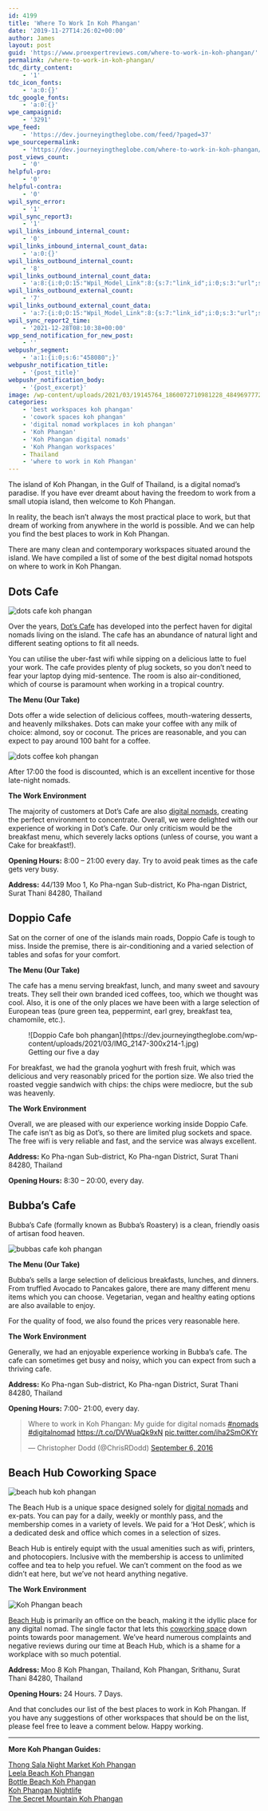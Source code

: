 ```yaml
---
id: 4199
title: 'Where To Work In Koh Phangan'
date: '2019-11-27T14:26:02+00:00'
author: James
layout: post
guid: 'https://www.proexpertreviews.com/where-to-work-in-koh-phangan/'
permalink: /where-to-work-in-koh-phangan/
tdc_dirty_content:
    - '1'
tdc_icon_fonts:
    - 'a:0:{}'
tdc_google_fonts:
    - 'a:0:{}'
wpe_campaignid:
    - '3291'
wpe_feed:
    - 'https://dev.journeyingtheglobe.com/feed/?paged=37'
wpe_sourcepermalink:
    - 'https://dev.journeyingtheglobe.com/where-to-work-in-koh-phangan/'
post_views_count:
    - '0'
helpful-pro:
    - '0'
helpful-contra:
    - '0'
wpil_sync_error:
    - '1'
wpil_sync_report3:
    - '1'
wpil_links_inbound_internal_count:
    - '0'
wpil_links_inbound_internal_count_data:
    - 'a:0:{}'
wpil_links_outbound_internal_count:
    - '8'
wpil_links_outbound_internal_count_data:
    - 'a:8:{i:0;O:15:"Wpil_Model_Link":8:{s:7:"link_id";i:0;s:3:"url";s:84:"https://www.journeyingtheglobe.com/category/digital-nomad-workplaces-in-koh-phangan/";s:4:"host";s:22:"journeyingtheglobe.com";s:8:"internal";b:1;s:4:"post";O:15:"Wpil_Model_Post":9:{s:2:"id";i:2253;s:5:"title";N;s:4:"type";s:4:"term";s:6:"status";N;s:7:"content";N;s:5:"links";N;s:4:"slug";N;s:6:"clicks";N;s:8:"position";N;}s:6:"anchor";s:14:"digital nomads";s:15:"added_by_plugin";b:0;s:8:"location";s:7:"content";}i:1;O:15:"Wpil_Model_Link":8:{s:7:"link_id";i:0;s:3:"url";s:71:"https://www.journeyingtheglobe.com/category/koh-phangan-digital-nomads/";s:4:"host";s:22:"journeyingtheglobe.com";s:8:"internal";b:1;s:4:"post";O:15:"Wpil_Model_Post":9:{s:2:"id";i:2254;s:5:"title";N;s:4:"type";s:4:"term";s:6:"status";N;s:7:"content";N;s:5:"links";N;s:4:"slug";N;s:6:"clicks";N;s:8:"position";N;}s:6:"anchor";s:14:"digital nomads";s:15:"added_by_plugin";b:0;s:8:"location";s:7:"content";}i:2;O:15:"Wpil_Model_Link":8:{s:7:"link_id";i:0;s:3:"url";s:70:"https://www.journeyingtheglobe.com/category/cowork-spaces-koh-phangan/";s:4:"host";s:22:"journeyingtheglobe.com";s:8:"internal";b:1;s:4:"post";O:15:"Wpil_Model_Post":9:{s:2:"id";i:2252;s:5:"title";N;s:4:"type";s:4:"term";s:6:"status";N;s:7:"content";N;s:5:"links";N;s:4:"slug";N;s:6:"clicks";N;s:8:"position";N;}s:6:"anchor";s:15:"coworking space";s:15:"added_by_plugin";b:0;s:8:"location";s:7:"content";}i:3;O:15:"Wpil_Model_Link":8:{s:7:"link_id";i:0;s:3:"url";s:71:"https://www.journeyingtheglobe.com/thong-sala-night-market-koh-phangan/";s:4:"host";s:22:"journeyingtheglobe.com";s:8:"internal";b:1;s:4:"post";O:15:"Wpil_Model_Post":9:{s:2:"id";i:4195;s:5:"title";N;s:4:"type";s:4:"post";s:6:"status";N;s:7:"content";N;s:5:"links";N;s:4:"slug";N;s:6:"clicks";N;s:8:"position";N;}s:6:"anchor";s:41:"Thong Sala Night Market Koh Phangan&nbsp;";s:15:"added_by_plugin";b:0;s:8:"location";s:7:"content";}i:4;O:15:"Wpil_Model_Link":8:{s:7:"link_id";i:0;s:3:"url";s:59:"https://www.journeyingtheglobe.com/leela-beach-koh-phangan/";s:4:"host";s:22:"journeyingtheglobe.com";s:8:"internal";b:1;s:4:"post";O:15:"Wpil_Model_Post":9:{s:2:"id";i:4223;s:5:"title";N;s:4:"type";s:4:"post";s:6:"status";N;s:7:"content";N;s:5:"links";N;s:4:"slug";N;s:6:"clicks";N;s:8:"position";N;}s:6:"anchor";s:23:"Leela Beach Koh Phangan";s:15:"added_by_plugin";b:0;s:8:"location";s:7:"content";}i:5;O:15:"Wpil_Model_Link":8:{s:7:"link_id";i:0;s:3:"url";s:60:"https://www.journeyingtheglobe.com/bottle-beach-koh-phangan/";s:4:"host";s:22:"journeyingtheglobe.com";s:8:"internal";b:1;s:4:"post";O:15:"Wpil_Model_Post":9:{s:2:"id";i:4221;s:5:"title";N;s:4:"type";s:4:"post";s:6:"status";N;s:7:"content";N;s:5:"links";N;s:4:"slug";N;s:6:"clicks";N;s:8:"position";N;}s:6:"anchor";s:24:"Bottle Beach Koh Phangan";s:15:"added_by_plugin";b:0;s:8:"location";s:7:"content";}i:6;O:15:"Wpil_Model_Link":8:{s:7:"link_id";i:0;s:3:"url";s:57:"https://www.journeyingtheglobe.com/koh-phangan-nightlife/";s:4:"host";s:22:"journeyingtheglobe.com";s:8:"internal";b:1;s:4:"post";O:15:"Wpil_Model_Post":9:{s:2:"id";i:4215;s:5:"title";N;s:4:"type";s:4:"post";s:6:"status";N;s:7:"content";N;s:5:"links";N;s:4:"slug";N;s:6:"clicks";N;s:8:"position";N;}s:6:"anchor";s:21:"Koh Phangan Nightlife";s:15:"added_by_plugin";b:0;s:8:"location";s:7:"content";}i:7;O:15:"Wpil_Model_Link":8:{s:7:"link_id";i:0;s:3:"url";s:67:"https://www.journeyingtheglobe.com/the-secret-mountain-koh-phangan/";s:4:"host";s:22:"journeyingtheglobe.com";s:8:"internal";b:1;s:4:"post";O:15:"Wpil_Model_Post":9:{s:2:"id";i:4227;s:5:"title";N;s:4:"type";s:4:"post";s:6:"status";N;s:7:"content";N;s:5:"links";N;s:4:"slug";N;s:6:"clicks";N;s:8:"position";N;}s:6:"anchor";s:31:"The Secret Mountain Koh Phangan";s:15:"added_by_plugin";b:0;s:8:"location";s:7:"content";}}'
wpil_links_outbound_external_count:
    - '7'
wpil_links_outbound_external_count_data:
    - 'a:7:{i:0;O:15:"Wpil_Model_Link":8:{s:7:"link_id";i:0;s:3:"url";s:39:"https://www.facebook.com/dotscoffeshop/";s:4:"host";s:12:"facebook.com";s:8:"internal";b:0;s:4:"post";N;s:6:"anchor";s:12:"Dot’s Cafe";s:15:"added_by_plugin";b:0;s:8:"location";s:7:"content";}i:1;O:15:"Wpil_Model_Link":8:{s:7:"link_id";i:0;s:3:"url";s:67:"https://twitter.com/hashtag/nomads?src=hash&amp;ref_src=twsrc%5Etfw";s:4:"host";s:11:"twitter.com";s:8:"internal";b:0;s:4:"post";N;s:6:"anchor";s:7:"#nomads";s:15:"added_by_plugin";b:0;s:8:"location";s:7:"content";}i:2;O:15:"Wpil_Model_Link":8:{s:7:"link_id";i:0;s:3:"url";s:73:"https://twitter.com/hashtag/digitalnomad?src=hash&amp;ref_src=twsrc%5Etfw";s:4:"host";s:11:"twitter.com";s:8:"internal";b:0;s:4:"post";N;s:6:"anchor";s:13:"#digitalnomad";s:15:"added_by_plugin";b:0;s:8:"location";s:7:"content";}i:3;O:15:"Wpil_Model_Link":8:{s:7:"link_id";i:0;s:3:"url";s:23:"https://t.co/DVWuaQk9xN";s:4:"host";s:4:"t.co";s:8:"internal";b:0;s:4:"post";N;s:6:"anchor";s:23:"https://t.co/DVWuaQk9xN";s:15:"added_by_plugin";b:0;s:8:"location";s:7:"content";}i:4;O:15:"Wpil_Model_Link":8:{s:7:"link_id";i:0;s:3:"url";s:23:"https://t.co/iha2SmOKYr";s:4:"host";s:4:"t.co";s:8:"internal";b:0;s:4:"post";N;s:6:"anchor";s:26:"pic.twitter.com/iha2SmOKYr";s:15:"added_by_plugin";b:0;s:8:"location";s:7:"content";}i:5;O:15:"Wpil_Model_Link":8:{s:7:"link_id";i:0;s:3:"url";s:76:"https://twitter.com/ChrisRDodd/status/772961243732676608?ref_src=twsrc%5Etfw";s:4:"host";s:11:"twitter.com";s:8:"internal";b:0;s:4:"post";N;s:6:"anchor";s:17:"September 6, 2016";s:15:"added_by_plugin";b:0;s:8:"location";s:7:"content";}i:6;O:15:"Wpil_Model_Link":8:{s:7:"link_id";i:0;s:3:"url";s:53:"https://www.coworker.com/thailand/koh-phangan/beachub";s:4:"host";s:12:"coworker.com";s:8:"internal";b:0;s:4:"post";N;s:6:"anchor";s:9:"Beach Hub";s:15:"added_by_plugin";b:0;s:8:"location";s:7:"content";}}'
wpil_sync_report2_time:
    - '2021-12-28T08:10:38+00:00'
wpp_send_notification_for_new_post:
    - ''
webpushr_segment:
    - 'a:1:{i:0;s:6:"458080";}'
webpushr_notification_title:
    - '{post_title}'
webpushr_notification_body:
    - '{post_excerpt}'
image: /wp-content/uploads/2021/03/19145764_1860072710981228_4849697772502309647_n-2-300x169-1.jpg
categories:
    - 'best workspaces koh phangan'
    - 'cowork spaces koh phangan'
    - 'digital nomad workplaces in koh phangan'
    - 'Koh Phangan'
    - 'Koh Phangan digital nomads'
    - 'Koh Phangan workspaces'
    - Thailand
    - 'where to work in Koh Phangan'
---
```


<div>The island of Koh Phangan, in the Gulf of Thailand, is a digital nomad’s paradise. If you have ever dreamt about having the freedom to work from a small utopia island, then welcome to Koh Phangan.

In reality, the beach isn’t always the most practical place to work, but that dream of working from anywhere in the world is possible. And we can help you find the best places to work in Koh Phangan.

There are many clean and contemporary workspaces situated around the island. We have compiled a list of some of the best digital nomad hotspots on where to work in Koh Phangan.

## Dots Cafe

![dots cafe koh phangan](https://dev.journeyingtheglobe.com/wp-content/uploads/2021/03/19145764_1860072710981228_4849697772502309647_n-2-300x169-1.jpg)

Over the years, [Dot’s Cafe](https://www.facebook.com/dotscoffeshop/) has developed into the perfect haven for digital nomads living on the island. The cafe has an abundance of natural light and different seating options to fit all needs.

You can utilise the uber-fast wifi while sipping on a delicious latte to fuel your work. The cafe provides plenty of plug sockets, so you don’t need to fear your laptop dying mid-sentence. The room is also air-conditioned, which of course is paramount when working in a tropical country.

**The Menu (Our Take)**

Dots offer a wide selection of delicious coffees, mouth-watering desserts, and heavenly milkshakes. Dots can make your coffee with any milk of choice: almond, soy or coconut. The prices are reasonable, and you can expect to pay around 100 baht for a coffee.

![dots coffee koh phangan](https://dev.journeyingtheglobe.com/wp-content/uploads/2021/03/where-to-work-in-koh-phangan-1-300x200-1.jpg)

After 17:00 the food is discounted, which is an excellent incentive for those late-night nomads.

**The Work Environment**

The majority of customers at Dot’s Cafe are also [digital nomads](https://dev.journeyingtheglobe.com/category/digital-nomad-workplaces-in-koh-phangan/ "digital nomad workplaces in koh phangan"), creating the perfect environment to concentrate. Overall, we were delighted with our experience of working in Dot’s Cafe. Our only criticism would be the breakfast menu, which severely lacks options (unless of course, you want a Cake for breakfast!).

**Opening Hours:** 8:00 – 21:00 every day. Try to avoid peak times as the cafe gets very busy.

**Address:** 44/139 Moo 1, Ko Pha-ngan Sub-district, Ko Pha-ngan District, Surat Thani 84280, Thailand

## Doppio Cafe

Sat on the corner of one of the islands main roads, Doppio Cafe is tough to miss. Inside the premise, there is air-conditioning and a varied selection of tables and sofas for your comfort.

**The Menu (Our Take)**

The cafe has a menu serving breakfast, lunch, and many sweet and savoury treats. They sell their own branded iced coffees, too, which we thought was cool. Also, it is one of the only places we have been with a large selection of European teas (pure green tea, peppermint, earl grey, breakfast tea, chamomile, etc.).

<figure aria-describedby="caption-attachment-1446" class="wp-caption alignnone" id="attachment_1446" style="width: 693px">![Doppio Cafe boh phangan](https://dev.journeyingtheglobe.com/wp-content/uploads/2021/03/IMG_2147-300x214-1.jpg)<figcaption class="wp-caption-text" id="caption-attachment-1446">Getting our five a day</figcaption></figure>For breakfast, we had the granola yoghurt with fresh fruit, which was delicious and very reasonably priced for the portion size. We also tried the roasted veggie sandwich with chips: the chips were mediocre, but the sub was heavenly.

**The Work Environment**

<span data-preserver-spaces="true">Overall, we are pleased with our experience working inside Doppio Cafe. The cafe isn’t as big as Dot’s, so there are limited plug sockets and space. The free wifi is very reliable and fast, and the service was always excellent. </span>

**Address:** Ko Pha-ngan Sub-district, Ko Pha-ngan District, Surat Thani 84280, Thailand

**Opening Hours:** 8:30 – 20:00, every day.

## Bubba’s Cafe

Bubba’s Cafe (formally known as Bubba’s Roastery) is a clean, friendly oasis of artisan food heaven.

![bubbas cafe koh phangan](https://dev.journeyingtheglobe.com/wp-content/uploads/2021/03/bubbas-02-300x200-1.jpg)

**The Menu (Our Take)**

Bubba’s sells a large selection of delicious breakfasts, lunches, and dinners. From truffled Avocado to Pancakes galore, there are many different menu items which you can choose. Vegetarian, vegan and healthy eating options are also available to enjoy.

For the quality of food, we also found the prices very reasonable here.

**The Work Environment**

Generally, we had an enjoyable experience working in Bubba’s cafe. The cafe can sometimes get busy and noisy, which you can expect from such a thriving cafe.

**Address:** Ko Pha-ngan Sub-district, Ko Pha-ngan District, Surat Thani 84280, Thailand

**Opening Hours:** 7:00- 21:00, every day.

> Where to work in Koh Phangan: My guide for digital nomads [\#nomads](https://twitter.com/hashtag/nomads?src=hash&ref_src=twsrc%5Etfw) [\#digitalnomad](https://twitter.com/hashtag/digitalnomad?src=hash&ref_src=twsrc%5Etfw) <https://t.co/DVWuaQk9xN> [pic.twitter.com/iha2SmOKYr](https://t.co/iha2SmOKYr)
> 
> — Christopher Dodd (@ChrisRDodd) [September 6, 2016](https://twitter.com/ChrisRDodd/status/772961243732676608?ref_src=twsrc%5Etfw)

<script async="" charset="utf-8" src="https://platform.twitter.com/widgets.js"></script>

## Beach Hub Coworking Space

![beach hub koh phangan](https://dev.journeyingtheglobe.com/wp-content/uploads/2021/03/8-1537674393-300x200-1.jpg)

The Beach Hub is a unique space designed solely for [digital nomads](https://dev.journeyingtheglobe.com/category/koh-phangan-digital-nomads/ "Koh Phangan digital nomads") and ex-pats. You can pay for a daily, weekly or monthly pass, and the membership comes in a variety of levels. We paid for a ‘Hot Desk’, which is a dedicated desk and office which comes in a selection of sizes.

Beach Hub is entirely equipt with the usual amenities such as wifi, printers, and photocopiers. Inclusive with the membership is access to unlimited coffee and tea to help you refuel. We can’t comment on the food as we didn’t eat here, but we’ve not heard anything negative.

**The Work Environment**

![Koh Phangan beach](https://dev.journeyingtheglobe.com/wp-content/uploads/2021/03/beach-2165623_1280-300x169-1.jpg)

[Beach Hub](https://www.coworker.com/thailand/koh-phangan/beachub) is primarily an office on the beach, making it the idyllic place for any digital nomad. The single factor that lets this [coworking space](https://dev.journeyingtheglobe.com/category/cowork-spaces-koh-phangan/ "cowork spaces koh phangan") down points towards poor management. We’ve heard numerous complaints and negative reviews during our time at Beach Hub, which is a shame for a workplace with so much potential.

**<span class="w8qArf">Address: </span>**<span class="LrzXr">Moo 8 Koh Phangan, Thailand, Koh Phangan, Srithanu, Surat Thani 84280, Thailand</span>

**Opening Hours:** 24 Hours. 7 Days.

And that concludes our list of the best places to work in Koh Phangan. If you have any suggestions of other workspaces that should be on the list, please feel free to leave a comment below. Happy working.

- - - - - -

**More Koh Phangan Guides:**

[Thong Sala Night Market Koh Phangan ](https://dev.journeyingtheglobe.com/thong-sala-night-market-koh-phangan/)  
[Leela Beach Koh Phangan](https://dev.journeyingtheglobe.com/leela-beach-koh-phangan/)  
[Bottle Beach Koh Phangan](https://dev.journeyingtheglobe.com/bottle-beach-koh-phangan/)  
[Koh Phangan Nightlife](https://dev.journeyingtheglobe.com/koh-phangan-nightlife/)  
[The Secret Mountain Koh Phangan](https://dev.journeyingtheglobe.com/the-secret-mountain-koh-phangan/)

</div>